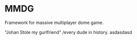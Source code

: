 MMDG
===========

Framework for massive multiplayer dome game.

"Johan Stole my gurlfriend" /every dude in history.
asdasdasd